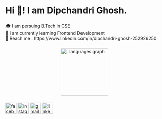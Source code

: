 <h1 align="left">Hi 👋! I am Dipchandri Ghosh.</h1>

###

<p align="left"></p>

###

<p align="left">🎓 I am persuing B.Tech in CSE<br>🌱 I am currently learning Frontend Development<br>💬 Reach me : https://www.linkedin.com/in/dipchandri-ghosh-252926250</p>

###

<div align="center">
  <img src="https://github-readme-stats.vercel.app/api/top-langs?username=DipchandriGhosh&locale=en&hide_title=false&layout=compact&card_width=320&langs_count=5&theme=dracula&hide_border=false" height="150" alt="languages graph"  />
</div>

###

<div align="left">
  <img src="https://img.shields.io/static/v1?message=Facebook&logo=facebook&label=&color=1877F2&logoColor=white&labelColor=&style=for-the-badge" height="35" alt="facebook logo"  />
  <img src="https://img.shields.io/static/v1?message=Instagram&logo=instagram&label=&color=E4405F&logoColor=white&labelColor=&style=for-the-badge" height="35" alt="instagram logo"  />
  <img src="https://img.shields.io/static/v1?message=Gmail&logo=gmail&label=&color=D14836&logoColor=white&labelColor=&style=for-the-badge" height="35" alt="gmail logo"  />
  <img src="https://img.shields.io/static/v1?message=LinkedIn&logo=linkedin&label=&color=0077B5&logoColor=white&labelColor=&style=for-the-badge" height="35" alt="linkedin logo"  />
</div>

###
